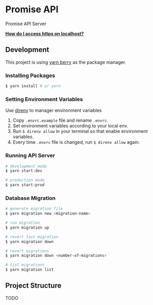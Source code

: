# Promise API

Promise API Server

**[How do I access https on localhost?](/https/README.md)**

## Development

This project is using [yarn berry](https://github.com/yarnpkg/berry) as the package manager.

### Installing Packages

```bash
$ yarn install # or yarn
```

### Setting Environment Variables

Use [direnv](https://github.com/direnv/direnv) to manager environment variables

1. Copy `.envrc.example` file and rename `.envrc`.
2. Set environment variables according to your local env.
3. Run `$ direnv allow` in your terminal so that enable environment variables.
4. Every time `.envrc` file is changed, run `$ direnv allow` again.

### Running API Server

```bash
# development mode
$ yarn start:dev

# production mode
$ yarn start:prod
```

### Database Migration

```bash
# generate migration file
$ yarn migration new <migration-name>

# run migration
$ yarn migration up

# revert last migration
$ yarn migration down

# revert migrations
$ yarn migration down <number-of-migrations>

# list migrations
$ yarn migration list
```

## Project Structure

TODO
